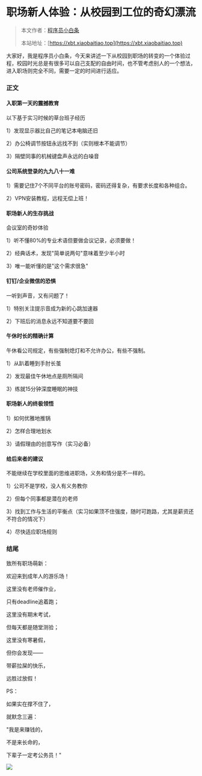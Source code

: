 # 职场新人体验：从校园到工位的奇幻漂流

> 本文作者：[程序员小白条](https://github.com/luoye6)
>
> 本站地址：[https://xbt.xiaobaitiao.top](https://xbt.xiaobaitiao.top)

大家好，我是程序员小白条，今天来讲述一下从校园到职场的转变的一个体验过程，校园时光总是有很多可以自己支配的自由时间，也不管考虑别人的一个想法，进入职场则完全不同，需要一定的时间进行适应。

### 正文

#### 入职第一天的震撼教育

以下基于实习时候的草台班子经历

1）发现显示器比自己的笔记本电脑还旧

2）办公椅调节按钮永远找不到（实则根本不能调节）

3）隔壁同事的机械键盘声永远的白噪音

#### 公司系统登录的九九八十一难

1）需要记住7个不同平台的账号密码，密码还得复杂，有要求长度和各种组合。

2）VPN安装教程，远程无偿上班！

#### 职场新人的生存挑战

会议室的奇妙体验

1）听不懂80%的专业术语但要做会议记录，必须要做！

2）经典话术，发现"简单说两句"意味着至少半小时

3）唯一能听懂的是"这个需求很急"

#### 钉钉/企业微信的恐惧

一听到声音，又有问题了！

1）特别关注提示音成为新的心跳加速器

2）下班后的消息永远不知道要不要回

#### 午休时长的精确计算

午休看公司规定，有些强制熄灯和不允许办公，有些不强制。

1）从趴着睡到手肘长茧

2）发现最佳午休地点是厕所隔间

3）练就15分钟深度睡眠的神技

#### 职场新人的终极领悟

1）如何优雅地推锅

2）怎样合理地划水

3）请假理由的创意写作（实习必备）

#### 给后来者的建议

不能继续在学校里面的思维进职场，义务和情分是不一样的。

1）公司不是学校，没人有义务教你

2）但每个同事都是潜在的老师

3）找到工作与生活的平衡点（实习如果顶不住强度，随时可跑路，尤其是薪资还不符合的情况下）

4）尽快适应职场规则



### 结尾

致所有职场萌新：

欢迎来到成年人的游乐场！

这里没有老师催作业，

只有deadline追着跑；

这里没有期末考试，

但每天都是随堂测验；

这里没有寒暑假，

但你会发现——

带薪拉屎的快乐，

远胜过放假！



PS：

如果实在撑不住了，

就默念三遍：

"我是来赚钱的，

不是来长命的，

下辈子一定考公务员！"

![](https://pic.yupi.icu/5563/202507271203542.png)
